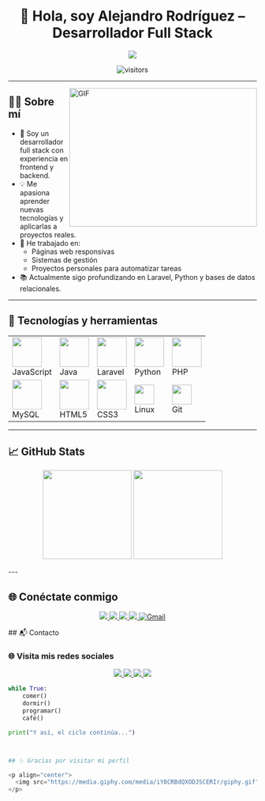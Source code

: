 <h1 align="center"> 👋 Hola, soy Alejandro Rodríguez – Desarrollador Full Stack </h1>

<p align="center">
  <a href="https://github.com/Alejandro11r">
    <img src="https://readme-typing-svg.herokuapp.com/?lines=Full+Stack+Developer;JavaScript,+Java,+Laravel,+Python,+PHP,+MySQL,+HTML5,+CSS3,+Linux,+Git;Apasionado+por+crear+y+aprender+continuamente;&font=Fira+Code&center=true&width=950&height=45&color=58a6ff&vCenter=true&size=22">


  </a>
</p>
<p align="center">
  <img src="https://visitor-badge.laobi.icu/badge?page_id=Alejandro11r.Alejandro11r" alt="visitors" />
</p>

---

<img align="right" alt="GIF" src="https://media.giphy.com/media/qgQUggAC3Pfv687qPC/giphy.gif" width="380px" height="280px" />

## 🧑‍💻 Sobre mí

- 💼 Soy un desarrollador full stack con experiencia en frontend y backend.
- 💡 Me apasiona aprender nuevas tecnologías y aplicarlas a proyectos reales.
- 🔧 He trabajado en:
  - Páginas web responsivas
  - Sistemas de gestión
  - Proyectos personales para automatizar tareas
- 📚 Actualmente sigo profundizando en Laravel, Python y bases de datos relacionales.

---

## 🚀 Tecnologías y herramientas

<table>
    <tr>
      <td><img src="https://cdn.iconscout.com/icon/free/png-256/javascript-1-225993.png" width="60" /><br>JavaScript</td>
      <td><img src="https://cdn.iconscout.com/icon/free/png-256/java-59-1174952.png" width="60" /><br>Java</td>
      <td><img src="https://cdn.iconscout.com/icon/free/png-256/laravel-3-1175147.png" width="60" /><br>Laravel</td>
      <td><img src="https://cdn.iconscout.com/icon/free/png-256/python-2-226051.png" width="60"/><br>Python</td>
      <td><img src="https://cdn.iconscout.com/icon/free/png-256/php-2752101-2284918.png" width="60" /><br>PHP</td>
    </tr>
    <tr>
      <td><img src="https://cdn.iconscout.com/icon/free/png-256/mysql-3521596-2945040.png" width="60" /><br>MySQL</td>
      <td><img src="https://cdn.iconscout.com/icon/free/png-256/html5-40-1175193.png" width="60" /><br>HTML5</td>
      <td><img src="https://cdn.iconscout.com/icon/free/png-256/css3-11-1175239.png" width="60" /><br>CSS3</td>
      <td><img src="https://img.shields.io/badge/Linux-FCC624?style=for-the-badge&logo=linux&logoColor=black" height="40"/><br>Linux</td>
      <td><img src="https://img.shields.io/badge/git-%23F05033.svg?style=for-the-badge&logo=git&logoColor=white" height="40"/><br>Git</td>
    </tr>
  </table>
</p>


---

## 📈 GitHub Stats

<p align="center">
  <img height="180em" src="https://github-readme-stats.vercel.app/api?username=Alejandro11r&show_icons=true&theme=tokyonight&count_private=true" />
  <img height="180em" src="https://github-readme-stats.vercel.app/api/top-langs/?username=Alejandro11r&layout=compact&theme=tokyonight&langs_count=8" />
</p>
---

## 🌐 Conéctate conmigo

<p align="center">
  <a href="https://github.com/Alejandro11r" target="_blank">
    <img src="https://img.icons8.com/doodle/40/github--v1.png" />
  </a>
  <a href="https://www.instagram.com/alejo_________7?igsh=ejJlb3ZhN3dmb3l1" target="_blank">
    <img src="https://img.icons8.com/doodle/40/instagram-new--v2.png" />
  </a>
  <a href="https://www.facebook.com/share/1785WAcWsu/" target="_blank">
    <img src="https://img.icons8.com/doodle/40/facebook-new.png" />
  </a>
  <a href="www.linkedin.com/in/hugo-rodriguez-08b59b323" target="_blank">
    <img src="https://img.icons8.com/doodle/40/linkedin--v2.png" />
  </a>
<a href="mailto:hugoalejandro.11r@gmail.com">
  <img alt="Gmail" src="https://img.shields.io/badge/-Gmail-D14836?style=for-the-badge&logo=gmail&logoColor=white"/>
</a>
</p>
## 📬 Contacto  

### 🌐 Visita mis redes sociales  

<p align="center">
  <a href="https://linkedin.com/in/tuusuario" target="_blank">
    <img src="https://img.shields.io/badge/-LinkedIn-0077B5?style=for-the-badge&logo=linkedin&logoColor=white"/>
  </a>
  <a href="https://instagram.com/tuusuario" target="_blank">
    <img src="https://img.shields.io/badge/-Instagram-E4405F?style=for-the-badge&logo=instagram&logoColor=white"/>
  </a>
  <a href="mailto:tu_correo@gmail.com" target="_blank">
    <img src="https://img.shields.io/badge/-Correo%20Electrónico-D14836?style=for-the-badge&logo=gmail&logoColor=white"/>
  </a>
  <a href="https://tiktok.com/@tuusuario" target="_blank">
    <img src="https://img.shields.io/badge/-TikTok-000000?style=for-the-badge&logo=tiktok&logoColor=white"/>
  </a>
</p>


```python
while True:
    comer()
    dormir()
    programar()
    café()

print("Y así, el ciclo continúa...")



## ✨ Gracias por visitar mi perfil

<p align="center">
  <img src="https://media.giphy.com/media/iY8CRBdQXODJSCERIr/giphy.gif" width="80" height="80">
</p>
